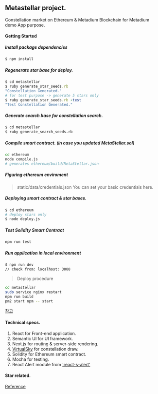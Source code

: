 ## Metastellar project.

Constellation market on Ethereum & Metadium Blockchain for Metadium demo App purpose.

#### Getting Started

##### Install package dependencies

```bash
$ npm install
```
##### Regenerate star base for deploy.

```ruby
$ cd metastellar
$ ruby generate_star_seeds.rb
"Constellation Generated."
# for test purpose -> generate 5 stars only
$ ruby generate_star_seeds.rb -test
"Test Constellation Generated."
```
##### Generate search base for constellation search.
```bash
$ cd metastellar
$ ruby generate_search_seeds.rb
```
##### Compile smart contract. (in case you updated MetaStellar.sol)
```bash
cd ethereum
node compile.js
# generates ethereum/build/MetaStellar.json
```
##### Figuring ethereum enviroment
> static/data/credentials.json
You can set your basic credentials here.
##### Deploying smart contract & star bases.
```bash
$ cd ethereum
# deploy stars only
$ node deploy.js
```
##### Test Solidity Smart Contract
```bash
npm run test
```
##### Run application in local environment
```bash
$ npm run dev
// check from: localhost: 3000
```
> Deploy procedure
```bash
cd metastellar
sudo service nginx restart
npm run build
pm2 start npm -- start
```
[참고](https://medium.com/@sscaff1/nextjs-from-npm-init-to-production-c9f543169bfb)


#### Technical specs.

1. React for Front-end application.
2. Semantic UI for UI framework.
3. Next.js for routing & server-side rendering.
4. [VirtualSky](https://github.com/slowe/VirtualSky) for constellation draw.
5. Solidity for Ethereum smart contract.
6. Mocha for testing.
7. React Alert module from ['react-s-alert'](https://github.com/juliancwirko/react-s-alert)

#### Star related.
[Reference](http://curious.astro.cornell.edu/about-us/112-observational-astronomy/stargazing/technical-questions/699-what-are-ra-and-dec-intermediate)
